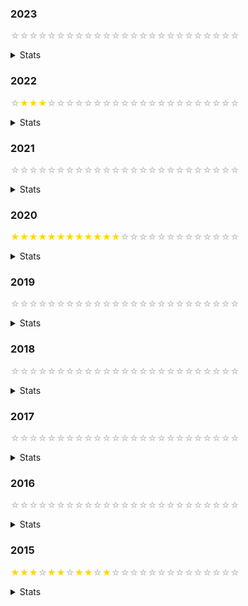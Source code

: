
### 2023
<span style="color:silver">☆</span><span style="color:silver">☆</span><span style="color:silver">☆</span><span style="color:silver">☆</span><span style="color:silver">☆</span><span style="color:silver">☆</span><span style="color:silver">☆</span><span style="color:silver">☆</span><span style="color:silver">☆</span><span style="color:silver">☆</span><span style="color:silver">☆</span><span style="color:silver">☆</span><span style="color:silver">☆</span><span style="color:silver">☆</span><span style="color:silver">☆</span><span style="color:silver">☆</span><span style="color:silver">☆</span><span style="color:silver">☆</span><span style="color:silver">☆</span><span style="color:silver">☆</span><span style="color:silver">☆</span><span style="color:silver">☆</span><span style="color:silver">☆</span><span style="color:silver">☆</span><span style="color:silver">☆</span>
<details>
  <summary>Stats</summary>
  <img title="a title" alt="Nothing To See Here" src="stats/year_2023_plot.png">
</details>

### 2022
<span style="color:silver">☆</span><span style="color:gold">★</span><span style="color:gold">★</span><span style="color:gold">★</span><span style="color:silver">☆</span><span style="color:silver">☆</span><span style="color:silver">☆</span><span style="color:silver">☆</span><span style="color:silver">☆</span><span style="color:silver">☆</span><span style="color:silver">☆</span><span style="color:silver">☆</span><span style="color:silver">☆</span><span style="color:silver">☆</span><span style="color:silver">☆</span><span style="color:silver">☆</span><span style="color:silver">☆</span><span style="color:silver">☆</span><span style="color:silver">☆</span><span style="color:silver">☆</span><span style="color:silver">☆</span><span style="color:silver">☆</span><span style="color:silver">☆</span><span style="color:silver">☆</span><span style="color:silver">☆</span>
<details>
  <summary>Stats</summary>
  <img title="a title" alt="Nothing To See Here" src="stats/year_2022_plot.png">
</details>

### 2021
<span style="color:silver">☆</span><span style="color:silver">☆</span><span style="color:silver">☆</span><span style="color:silver">☆</span><span style="color:silver">☆</span><span style="color:silver">☆</span><span style="color:silver">☆</span><span style="color:silver">☆</span><span style="color:silver">☆</span><span style="color:silver">☆</span><span style="color:silver">☆</span><span style="color:silver">☆</span><span style="color:silver">☆</span><span style="color:silver">☆</span><span style="color:silver">☆</span><span style="color:silver">☆</span><span style="color:silver">☆</span><span style="color:silver">☆</span><span style="color:silver">☆</span><span style="color:silver">☆</span><span style="color:silver">☆</span><span style="color:silver">☆</span><span style="color:silver">☆</span><span style="color:silver">☆</span><span style="color:silver">☆</span>
<details>
  <summary>Stats</summary>
  <img title="a title" alt="Nothing To See Here" src="stats/year_2021_plot.png">
</details>

### 2020
<span style="color:gold">★</span><span style="color:gold">★</span><span style="color:gold">★</span><span style="color:gold">★</span><span style="color:gold">★</span><span style="color:gold">★</span><span style="color:gold">★</span><span style="color:gold">★</span><span style="color:gold">★</span><span style="color:gold">★</span><span style="color:gold">★</span><span style="color:gold">★</span><span style="color:silver">☆</span><span style="color:silver">☆</span><span style="color:silver">☆</span><span style="color:silver">☆</span><span style="color:silver">☆</span><span style="color:silver">☆</span><span style="color:silver">☆</span><span style="color:silver">☆</span><span style="color:silver">☆</span><span style="color:silver">☆</span><span style="color:silver">☆</span><span style="color:silver">☆</span><span style="color:silver">☆</span>
<details>
  <summary>Stats</summary>
  <img title="a title" alt="Nothing To See Here" src="stats/year_2020_plot.png">
</details>

### 2019
<span style="color:silver">☆</span><span style="color:silver">☆</span><span style="color:silver">☆</span><span style="color:silver">☆</span><span style="color:silver">☆</span><span style="color:silver">☆</span><span style="color:silver">☆</span><span style="color:silver">☆</span><span style="color:silver">☆</span><span style="color:silver">☆</span><span style="color:silver">☆</span><span style="color:silver">☆</span><span style="color:silver">☆</span><span style="color:silver">☆</span><span style="color:silver">☆</span><span style="color:silver">☆</span><span style="color:silver">☆</span><span style="color:silver">☆</span><span style="color:silver">☆</span><span style="color:silver">☆</span><span style="color:silver">☆</span><span style="color:silver">☆</span><span style="color:silver">☆</span><span style="color:silver">☆</span><span style="color:silver">☆</span>
<details>
  <summary>Stats</summary>
  <img title="a title" alt="Nothing To See Here" src="stats/year_2019_plot.png">
</details>

### 2018
<span style="color:silver">☆</span><span style="color:silver">☆</span><span style="color:silver">☆</span><span style="color:silver">☆</span><span style="color:silver">☆</span><span style="color:silver">☆</span><span style="color:silver">☆</span><span style="color:silver">☆</span><span style="color:silver">☆</span><span style="color:silver">☆</span><span style="color:silver">☆</span><span style="color:silver">☆</span><span style="color:silver">☆</span><span style="color:silver">☆</span><span style="color:silver">☆</span><span style="color:silver">☆</span><span style="color:silver">☆</span><span style="color:silver">☆</span><span style="color:silver">☆</span><span style="color:silver">☆</span><span style="color:silver">☆</span><span style="color:silver">☆</span><span style="color:silver">☆</span><span style="color:silver">☆</span><span style="color:silver">☆</span>
<details>
  <summary>Stats</summary>
  <img title="a title" alt="Nothing To See Here" src="stats/year_2018_plot.png">
</details>

### 2017
<span style="color:silver">☆</span><span style="color:silver">☆</span><span style="color:silver">☆</span><span style="color:silver">☆</span><span style="color:silver">☆</span><span style="color:silver">☆</span><span style="color:silver">☆</span><span style="color:silver">☆</span><span style="color:silver">☆</span><span style="color:silver">☆</span><span style="color:silver">☆</span><span style="color:silver">☆</span><span style="color:silver">☆</span><span style="color:silver">☆</span><span style="color:silver">☆</span><span style="color:silver">☆</span><span style="color:silver">☆</span><span style="color:silver">☆</span><span style="color:silver">☆</span><span style="color:silver">☆</span><span style="color:silver">☆</span><span style="color:silver">☆</span><span style="color:silver">☆</span><span style="color:silver">☆</span><span style="color:silver">☆</span>
<details>
  <summary>Stats</summary>
  <img title="a title" alt="Nothing To See Here" src="stats/year_2017_plot.png">
</details>

### 2016
<span style="color:silver">☆</span><span style="color:silver">☆</span><span style="color:silver">☆</span><span style="color:silver">☆</span><span style="color:silver">☆</span><span style="color:silver">☆</span><span style="color:silver">☆</span><span style="color:silver">☆</span><span style="color:silver">☆</span><span style="color:silver">☆</span><span style="color:silver">☆</span><span style="color:silver">☆</span><span style="color:silver">☆</span><span style="color:silver">☆</span><span style="color:silver">☆</span><span style="color:silver">☆</span><span style="color:silver">☆</span><span style="color:silver">☆</span><span style="color:silver">☆</span><span style="color:silver">☆</span><span style="color:silver">☆</span><span style="color:silver">☆</span><span style="color:silver">☆</span><span style="color:silver">☆</span><span style="color:silver">☆</span>
<details>
  <summary>Stats</summary>
  <img title="a title" alt="Nothing To See Here" src="stats/year_2016_plot.png">
</details>

### 2015
<span style="color:gold">★</span><span style="color:gold">★</span><span style="color:gold">★</span><span style="color:silver">☆</span><span style="color:gold">★</span><span style="color:gold">★</span><span style="color:silver">☆</span><span style="color:gold">★</span><span style="color:gold">★</span><span style="color:silver">☆</span><span style="color:gold">★</span><span style="color:silver">☆</span><span style="color:silver">☆</span><span style="color:silver">☆</span><span style="color:silver">☆</span><span style="color:silver">☆</span><span style="color:silver">☆</span><span style="color:silver">☆</span><span style="color:silver">☆</span><span style="color:silver">☆</span><span style="color:silver">☆</span><span style="color:silver">☆</span><span style="color:silver">☆</span><span style="color:silver">☆</span><span style="color:silver">☆</span>
<details>
  <summary>Stats</summary>
  <img title="a title" alt="Nothing To See Here" src="stats/year_2015_plot.png">
</details>
